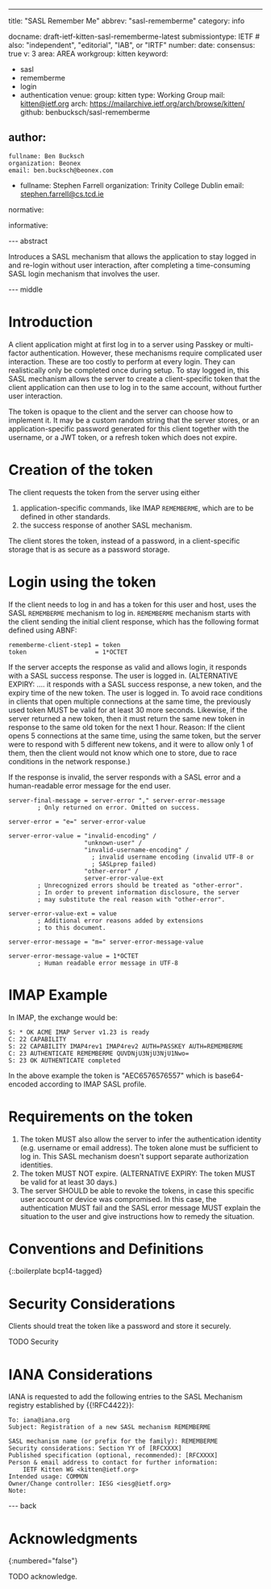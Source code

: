 ---
title: "SASL Remember Me"
abbrev: "sasl-rememberme"
category: info

docname: draft-ietf-kitten-sasl-rememberme-latest
submissiontype: IETF  # also: "independent", "editorial", "IAB", or "IRTF"
number:
date:
consensus: true
v: 3
area: AREA
workgroup: kitten
keyword:
 - sasl
 - rememberme
 - login
 - authentication
venue:
  group: kitten
  type: Working Group
  mail: kitten@ietf.org
  arch: https://mailarchive.ietf.org/arch/browse/kitten/
  github: benbucksch/sasl-rememberme

author:
 -
    fullname: Ben Bucksch
    organization: Beonex
    email: ben.bucksch@beonex.com
 -
    fullname: Stephen Farrell
    organization: Trinity College Dublin
    email: stephen.farrell@cs.tcd.ie

normative:

informative:


--- abstract

Introduces a SASL mechanism that allows the application to stay
logged in and re-login without user interaction, after completing a
time-consuming SASL login mechanism that involves the user.

--- middle

# Introduction

A client application might at first log in to a server using
Passkey or multi-factor authentication. However, these mechanisms
require complicated user interaction. These are too costly to
perform at every login. They can realistically only be
completed once during setup. To stay logged in, this SASL
mechanism allows the server to create a client-specific token that
the client application can then use to log in to the same account,
without further user interaction.

The token is opaque to the client and the server can choose how to
implement it. It may be a custom random string that the server
stores, or an application-specific password generated for this
client together with the username, or a JWT token, or a
refresh token which does not expire.

# Creation of the token

The client requests the token from the server using either
1. application-specific commands, like IMAP `REMEMBERME`,
which are to be defined in other standards.
2. the success response of another SASL mechanism.

The client stores the token, instead of a password,
in a client-specific storage that is as secure as a password
storage.

# Login using the token

If the client needs to log in and has a token for this user and host, uses
the SASL `REMEMBERME` mechanism to log in.  `REMEMBERME` mechanism starts
with the client sending the initial client response, which has the following
format defined using ABNF:

~~~~ abnf
rememberme-client-step1 = token
token                   = 1*OCTET
~~~~

If the server accepts the response as valid and allows login, it responds with
a SASL success response. The user is logged in.  (ALTERNATIVE EXPIRY: ....  it
responds with a SASL success response, a new token, and the expiry time of the
new token. The user is logged in.  To avoid race conditions in clients that
open multiple connections at the same time, the previously used token MUST be
valid for at least 30 more seconds. Likewise, if the server returned a new
token, then it must return the same new token in response to the same old token
for the next 1 hour.  Reason: If the client opens 5 connections at the same
time, using the same token, but the server were to respond with 5 different new
tokens, and it were to allow only 1 of them, then the client would not know
which one to store, due to race conditions in the network response.)

If the response is invalid, the server responds with a SASL error and a
human-readable error message for the end user.

~~~~ abnf
server-final-message = server-error "," server-error-message
        ; Only returned on error. Omitted on success.

server-error = "e=" server-error-value

server-error-value = "invalid-encoding" /
                     "unknown-user" /
                     "invalid-username-encoding" /
                       ; invalid username encoding (invalid UTF-8 or
                       ; SASLprep failed)
                     "other-error" /
                     server-error-value-ext
        ; Unrecognized errors should be treated as "other-error".
        ; In order to prevent information disclosure, the server
        ; may substitute the real reason with "other-error".

server-error-value-ext = value
        ; Additional error reasons added by extensions
        ; to this document.

server-error-message = "m=" server-error-message-value

server-error-message-value = 1*OCTET
        ; Human readable error message in UTF-8
~~~~

# IMAP Example

In IMAP, the exchange would be:

~~~~
S: * OK ACME IMAP Server v1.23 is ready
C: 22 CAPABILITY
S: 22 CAPABILITY IMAP4rev1 IMAP4rev2 AUTH=PASSKEY AUTH=REMEMBERME
C: 23 AUTHENTICATE REMEMBERME QUVDNjU3NjU3NjU1Nwo=
S: 23 OK AUTHENTICATE completed
~~~~

In the above example the token is "AEC6576576557" which is base64-encoded
according to IMAP SASL profile.

# Requirements on the token

1. The token MUST also allow the server to infer the authentication identity (e.g. username or email address).
The token alone must be sufficient to log in.
This SASL mechanism doesn't support separate authorization identities.
2. The token MUST NOT expire.
(ALTERNATIVE EXPIRY: The token MUST be valid for at least 30 days.)
3. The server SHOULD be able to revoke the tokens,
in case this specific user account or device was compromised.
In this case, the authentication MUST fail and the SASL error message
MUST explain the situation to the user and give instructions
how to remedy the situation.

# Conventions and Definitions

{::boilerplate bcp14-tagged}


# Security Considerations

Clients should treat the token like a password and store it securely.

TODO Security


# IANA Considerations

IANA is requested to add the following entries to the SASL Mechanism registry
established by {{!RFC4422}}:

~~~~
To: iana@iana.org
Subject: Registration of a new SASL mechanism REMEMBERME

SASL mechanism name (or prefix for the family): REMEMBERME
Security considerations: Section YY of [RFCXXXX]
Published specification (optional, recommended): [RFCXXXX]
Person & email address to contact for further information:
    IETF Kitten WG <kitten@ietf.org>
Intended usage: COMMON
Owner/Change controller: IESG <iesg@ietf.org>
Note:
~~~~

--- back

# Acknowledgments
{:numbered="false"}

TODO acknowledge.
